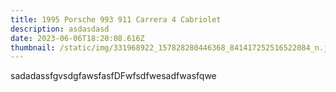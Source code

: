 ```yaml
---
title: 1995 Porsche 993 911 Carrera 4 Cabriolet
description: asdasdasd
date: 2023-06-06T18:20:08.616Z
thumbnail: /static/img/331968922_157828280446368_841417252516522084_n.jpg
---
```

s﻿adadassfgvsdgfawsfasfDFwfsdfwesadfwasfqwe